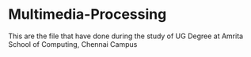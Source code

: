 # Multimedia-Processing
This are the file that have done during the study of UG Degree at Amrita School of Computing, Chennai Campus
